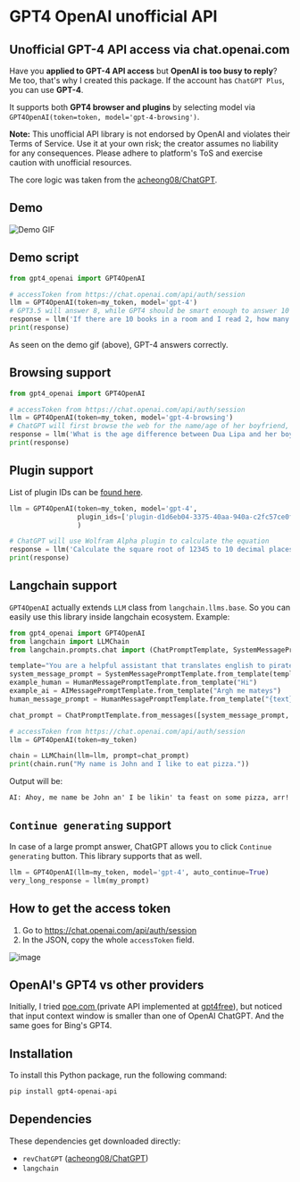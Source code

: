 # GPT4 OpenAI unofficial API

## Unofficial GPT-4 API access via chat.openai.com

Have you **applied to GPT-4 API access** but **OpenAI is too busy to reply**? Me too, that's why I created this package. If the account has `ChatGPT Plus`, you can use **GPT-4**.

It supports both **GPT4 browser and plugins** by selecting model via `GPT4OpenAI(token=token, model='gpt-4-browsing')`.

**Note:** This unofficial API library is not endorsed by OpenAI and violates their Terms of Service. Use it at your own risk; the creator assumes no liability for any consequences. Please adhere to platform's ToS and exercise caution with unofficial resources.

The core logic was taken from the [acheong08/ChatGPT](https://github.com/acheong08/ChatGPT).

## Demo

![Demo GIF](https://user-images.githubusercontent.com/18037362/236707120-e93d40bc-b73b-4f72-bc7d-d0449a082946.gif)

## Demo script

```python
from gpt4_openai import GPT4OpenAI

# accessToken from https://chat.openai.com/api/auth/session
llm = GPT4OpenAI(token=my_token, model='gpt-4')
# GPT3.5 will answer 8, while GPT4 should be smart enough to answer 10
response = llm('If there are 10 books in a room and I read 2, how many books are still in the room?')
print(response)
```

As seen on the demo gif (above), GPT-4 answers correctly.

## Browsing support

```python
from gpt4_openai import GPT4OpenAI

# accessToken from https://chat.openai.com/api/auth/session
llm = GPT4OpenAI(token=my_token, model='gpt-4-browsing')
# ChatGPT will first browse the web for the name/age of her boyfriend, then return the answer
response = llm('What is the age difference between Dua Lipa and her boyfriend?')
print(response)
```

## Plugin support

List of plugin IDs can be [found here](https://github.com/acheong08/ChatGPT/blob/main/docs/plugins.json).

```python
llm = GPT4OpenAI(token=my_token, model='gpt-4',
                 plugin_ids=['plugin-d1d6eb04-3375-40aa-940a-c2fc57ce0f51'] # Wolfram Alpha
                 )

# ChatGPT will use Wolfram Alpha plugin to calculate the equation
response = llm('Calculate the square root of 12345 to 10 decimal places')
print(response)
```

## Langchain support

`GPT4OpenAI` actually extends `LLM` class from `langchain.llms.base`. So you can easily use this library inside langchain ecosystem. Example:

```python
from gpt4_openai import GPT4OpenAI
from langchain import LLMChain
from langchain.prompts.chat import (ChatPromptTemplate, SystemMessagePromptTemplate, AIMessagePromptTemplate, HumanMessagePromptTemplate)

template="You are a helpful assistant that translates english to pirate."
system_message_prompt = SystemMessagePromptTemplate.from_template(template)
example_human = HumanMessagePromptTemplate.from_template("Hi")
example_ai = AIMessagePromptTemplate.from_template("Argh me mateys")
human_message_prompt = HumanMessagePromptTemplate.from_template("{text}")

chat_prompt = ChatPromptTemplate.from_messages([system_message_prompt, example_human, example_ai, human_message_prompt])

# accessToken from https://chat.openai.com/api/auth/session
llm = GPT4OpenAI(token=my_token)

chain = LLMChain(llm=llm, prompt=chat_prompt)
print(chain.run("My name is John and I like to eat pizza."))
```

Output will be:
```
AI: Ahoy, me name be John an' I be likin' ta feast on some pizza, arr!
```

## `Continue generating` support

In case of a large prompt answer, ChatGPT allows you to click `Continue generating` button. This library supports that as well.

```python
llm = GPT4OpenAI(llm=my_token, model='gpt-4', auto_continue=True)
very_long_response = llm(my_prompt)
```

## How to get the access token

1. Go to https://chat.openai.com/api/auth/session
2. In the JSON, copy the whole `accessToken` field.

![image](https://github.com/Erol444/gpt4-openai-api/assets/18037362/c0bdfd9c-8ad1-48ca-8344-621a4513e04b)

## OpenAI's GPT4 vs other providers

Initially, I tried [poe.com ](https://poe.com/) (private API implemented at [gpt4free](https://github.com/gptforfree/gpt4free/tree/main/quora)), but noticed that input context window is smaller than one of OpenAI ChatGPT. And the same goes for Bing's GPT4.

## Installation

To install this Python package, run the following command:

```bash
pip install gpt4-openai-api
```

## Dependencies

These dependencies get downloaded directly:

- `revChatGPT` ([acheong08/ChatGPT](https://github.com/acheong08/ChatGPT))
- `langchain`
